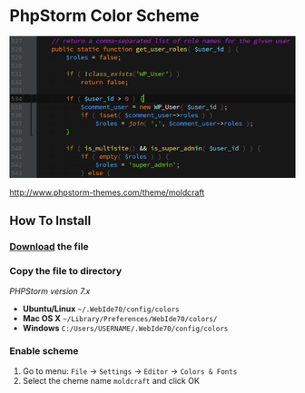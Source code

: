 PhpStorm Color Scheme
===

![Screenshot](screenshot.png)

http://www.phpstorm-themes.com/theme/moldcraft

## How To Install

### [Download](moldcraft.icls) the file

### Copy the file to directory

_PHPStorm version 7.x_

* __Ubuntu/Linux__ `~/.WebIde70/config/colors`
* __Mac OS X__ `~/Library/Preferences/WebIde70/colors/`
* __Windows__ `C:/Users/USERNAME/.WebIde70/config/colors`

### Enable scheme

1. Go to menu: `File` -> `Settings` -> `Editor` -> `Colors & Fonts`
2. Select the cheme name `moldcraft` and click OK
